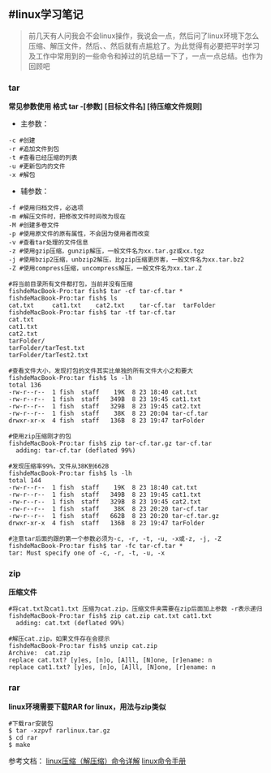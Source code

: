 #linux学习笔记
---
> 前几天有人问我会不会linux操作，我说会一点，然后问了linux环境下怎么压缩、解压文件，然后、、然后就有点尴尬了。为此觉得有必要把平时学习及工作中常用到的一些命令和掉过的坑总结一下了，一点一点总结。也作为回顾吧

### tar
**常见参数使用 格式 tar -[参数] [目标文件名] [待压缩文件规则]**
+ 主参数：
```
-c #创建  
-r #追加文件到包
-t #查看已经压缩的列表
-u #更新包内的文件
-x #解包
```
+ 辅参数：
``` linux
-f #使用归档文件，必选项
-m #解压文件时，把修改文件时间改为现在
-M #创建多卷文件
-p #使用原文件的原有属性，不会因为使用者而改变
-v #查看tar处理的文件信息
-z #使用gzip压缩，gunzip解压，一般文件名为xx.tar.gz或xx.tgz
-j #使用bzip2压缩，unbzip2解压，比gzip压缩更厉害，一般文件名为xx.tar.bz2
-Z #使用compress压缩，uncompress解压，一般文件名为xx.tar.Z

```

``` linux
#将当前目录所有文件都打包，当前并没有压缩
fishdeMacBook-Pro:tar fish$ tar -cf tar-cf.tar *  
fishdeMacBook-Pro:tar fish$ ls
cat.txt		cat1.txt	cat2.txt	tar-cf.tar	tarFolder
fishdeMacBook-Pro:tar fish$ tar -tf tar-cf.tar
cat.txt
cat1.txt
cat2.txt
tarFolder/
tarFolder/tarTest.txt
tarFolder/tarTest2.txt
````
````linux
#查看文件大小，发现打包的文件其实比单独的所有文件大小之和要大
fishdeMacBook-Pro:tar fish$ ls -lh
total 136
-rw-r--r--  1 fish  staff    19K  8 23 18:40 cat.txt
-rw-r--r--  1 fish  staff   349B  8 23 19:45 cat1.txt
-rw-r--r--  1 fish  staff   329B  8 23 19:45 cat2.txt
-rw-r--r--  1 fish  staff    38K  8 23 20:04 tar-cf.tar
drwxr-xr-x  4 fish  staff   136B  8 23 19:47 tarFolder
````
```linux
#使用zip压缩刚才的包
fishdeMacBook-Pro:tar fish$ zip tar-cf.tar.gz tar-cf.tar
  adding: tar-cf.tar (deflated 99%)
```
```linux
#发现压缩率99%，文件从38K到662B
fishdeMacBook-Pro:tar fish$ ls -lh
total 144
-rw-r--r--  1 fish  staff    19K  8 23 18:40 cat.txt
-rw-r--r--  1 fish  staff   349B  8 23 19:45 cat1.txt
-rw-r--r--  1 fish  staff   329B  8 23 19:45 cat2.txt
-rw-r--r--  1 fish  staff    38K  8 23 20:20 tar-cf.tar
-rw-r--r--  1 fish  staff   662B  8 23 20:20 tar-cf.tar.gz
drwxr-xr-x  4 fish  staff   136B  8 23 19:47 tarFolder
```
```linux
#注意tar后面的跟的第一个参数必须为-c, -r, -t, -u, -x或-z, -j, -Z
fishdeMacBook-Pro:tar fish$ tar -fc tar-cf.tar *
tar: Must specify one of -c, -r, -t, -u, -x
```
### zip
**压缩文件**
```linux
#将cat.txt及cat1.txt 压缩为cat.zip，压缩文件夹需要在zip后面加上参数 -r表示递归
fishdeMacBook-Pro:tar fish$ zip cat.zip cat.txt cat1.txt
  adding: cat.txt (deflated 99%)
```
````linux
#解压cat.zip，如果文件存在会提示
fishdeMacBook-Pro:tar fish$ unzip cat.zip
Archive:  cat.zip
replace cat.txt? [y]es, [n]o, [A]ll, [N]one, [r]ename: n
replace cat1.txt? [y]es, [n]o, [A]ll, [N]one, [r]ename: n
````
### rar
**linux环境需要下载RAR for linux，用法与zip类似**
```linux
#下载rar安装包
$ tar -xzpvf rarlinux.tar.gz
$ cd rar
$ make
```
参考文档：
[linux压缩（解压缩）命令详解](http://blog.csdn.net/hbcui1984/article/details/1583796)
[linux命令手册](http://linux.51yip.com/search/tar)


